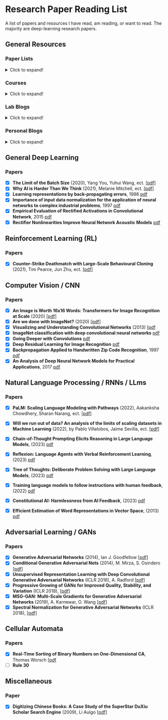 # Research Paper Reading List

A list of papers and resources I have read, am reading, or want to read. The majority are deep-learning research papers.

## General Resources

### Paper Lists
<details>
  <summary>Click to expand!</summary>
 
- [Awesome Deep Learning](https://github.com/terryum/awesome-deep-learning-papers)
- [Deep Learning Papers Reading Roadmap](https://github.com/songrotek/Deep-Learning-Papers-Reading-Roadmap)
- [Awesome Deep Vision](https://github.com/kjw0612/awesome-deep-vision)
- [Deep Reinforcement Learning Papers](https://github.com/junhyukoh/deep-reinforcement-learning-papers)
- [ML@B Summer Reading List](https://docs.google.com/spreadsheets/d/1921snepdp5iQMqTfHic7fOtcgaXH27XK9MBS993cQXg/edit#gid=0)
</details>

### Courses
<details>
  <summary>Click to expand!</summary>
 
- [CS231n: Convolutional Neural Networks for Visual Recognition](http://cs231n.stanford.edu/), Free on Youtube
- [Coursera: Machine Learning by Andrew Ng](https://www.coursera.org/learn/machine-learning), Free on Coursera
</details>

### Lab Blogs
<details>
  <summary>Click to expand!</summary>
 
- [BAIR blog](http://bair.berkeley.edu/blog/)
- [DeepMind blog](https://deepmind.com/blog/)
- [OpenAI blog](https://blog.openai.com/)
- [Google Research blog](https://research.googleblog.com/)
- [gBrain blog](https://research.googleblog.com/search/label/Google%20Brain)
- [FAIR blog](https://research.fb.com/blog/)
- [NVIDIA blog](https://blogs.nvidia.com/blog/category/deep-learning/)
- [MSR blog](https://www.microsoft.com/en-us/research/blog/)
</details>

### Personal Blogs
<details>
  <summary>Click to expand!</summary>
 
- [Lilian Weng, OpenAI](https://lilianweng.github.io/lil-log/)
- [Eric Jang, Robotics at Google](http://evjang.com/articles.html)
- [Alex Irpan, Robotics at Google](https://www.alexirpan.com/)
</details>

## General Deep Learning  

### Papers

- [x] **The Limit of the Batch Size** (2020), Yang You, Yuhui Wang, ect. [[pdf]](https://arxiv.org/pdf/2006.08517.pdf)  
- [x] **Why AI is Harder Than We Think** (2021), Melanie Mitchell, ect. [[pdf]](https://arxiv.org/pdf/2104.12871.pdf)
- [x] **Learning representations by back-propagating errors**, 1986 [pdf](https://www.nature.com/articles/323533a0)
- [x] **Importance of input data normalization for the application of neural networks to complex industrial problems**, 1997 [pdf](https://ieeexplore.ieee.org/document/589532/)
- [x] **Empirical Evaluation of Rectified Activations in Convolutional Network**, 2015 [pdf](http://arxiv.org/abs/1505.00853) 
- [x] **Rectiﬁer Nonlinearities Improve Neural Network Acoustic Models** [pdf](https://ai.stanford.edu/~amaas/papers/relu_hybrid_icml2013_final.pdf)

## Reinforcement Learning (RL)

### Papers  

- [x] **Counter-Strike Deathmatch with Large-Scale Behavioural Cloning** (2021), Tim Pearce, Jun Zhu, ect. [[pdf]](https://arxiv.org/pdf/2104.04258.pdf)  

## Computer Vision / CNN

### Papers

- [x] **An Image is Worth 16x16 Words: Transformers for Image Recognition at Scale** (2020) [[pdf]](https://arxiv.org/abs/2010.11929)
- [x] **Are we done with ImageNet?** (2020) [[pdf]](https://arxiv.org/abs/2006.07159)
- [x] **Visualizing and Understanding Convolutional Networks** (2013) [[pdf](http://arxiv.org/abs/1311.2901) 
- [x] **ImageNet classification with deep convolutional neural networks** [pdf](https://dl.acm.org/doi/10.1145/3065386)
- [x] **Going Deeper with Convolutions** [pdf](http://arxiv.org/abs/1409.4842)
- [x] **Deep Residual Learning for Image Recognition** [pdf](http://arxiv.org/abs/1512.03385)
- [x] **Backpropagation Applied to Handwritten Zip Code Recognition**, 1997 [pdf](https://direct.mit.edu/neco/article/1/4/541-551/5515)
- [x] **An Analysis of Deep Neural Network Models for Practical Applications**, 2017 [pdf](http://arxiv.org/abs/1605.07678)   

## Natural Language Processing / RNNs / LLms

### Papers  

- [x] **PaLM: Scaling Language Modeling with Pathways** (2022), Aakanksha Chowdhery, Sharan Narang, ect. [[pdf]](https://arxiv.org/abs/2204.02311)  
- [x] **Will we run out of data? An analysis of the limits of scaling datasets in Machine Learning** (2022), by Pablo Villalobos, Jaime Sevilla, ect. [[pdf]](https://arxiv.org/pdf/2211.04325.pdf)
- [x] **Chain-of-Thought Prompting Elicits Reasoning in Large Language Models**, (2023) [pdf](http://arxiv.org/abs/2201.11903)
- [x] **Reflexion: Language Agents with Verbal Reinforcement Learning**, (2023) [pdf](http://arxiv.org/abs/2303.11366)
- [x] **Tree of Thoughts: Deliberate Problem Solving with Large Language Models**, (2023) [pdf](http://arxiv.org/abs/2305.10601)
- [x] **Training language models to follow instructions with human feedback**, (2022) [pdf](http://arxiv.org/abs/2203.02155)
- [x] **Constitutional AI: Harmlessness from AI Feedback**, (2023) [pdf](http://arxiv.org/abs/2212.08073)
- [x] **Efficient Estimation of Word Representations in Vector Space**, (2013) [pdf](https://arxiv.org/abs/1301.3781) 


## Adversarial Learning / GANs

### Papers

 - [x] **Generative Adversarial Networks** (2014), Ian J. Goodfellow [[pdf]](https://arxiv.org/pdf/1406.2661.pdf)
 - [x] **Conditional Generative Adversarial Nets** (2014), M. Mirza, S. Osindero [[pdf]](https://arxiv.org/pdf/1411.1784.pdf)
 - [x] **Unsupervised Representation Learning with Deep Convolutional Generative Adversarial Networks** (ICLR 2016), A. Radford [[pdf]](https://arxiv.org/pdf/1511.06434.pdf)
 - [x] **Progressive Growing of GANs for Improved Quality, Stability, and Variation** (ICLR 2018), [[pdf]](https://arxiv.org/pdf/1710.10196.pdf)
 - [x] **MSG-GAN: Multi-Scale Gradients for Generative Adversarial Networks** (2019), A. Karnewar, O. Wang [[pdf]](https://arxiv.org/pdf/1903.06048.pdf)
 - [x] **Spectral Normalization for Generative Adversarial Networks** (ICLR 2018),  [[pdf]](https://arxiv.org/pdf/1802.05957.pdf)

## Cellular Automata

### Papers

- [x] **Real-Time Sorting of Binary Numbers on One-Dimensional CA**, Thomas Worsch [[pdf](https://arxiv.org/abs/1012.0674)
- [ ] **Rule 30**

## Miscellaneous

### Paper

- [x] **Digitizing Chinese Books: A Case Study of the SuperStar DuXiu Scholar Search Engine** (2009), Li Auigo [[pdf]](https://www.sciencedirect.com/science/article/pii/S0099133309000500)


